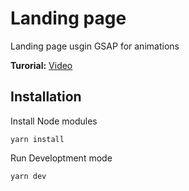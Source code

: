 # Landing page

Landing page usgin GSAP for animations

**Turorial:** [Video](https://www.youtube.com/watch?v=ikRwR2QWxf0)

## Installation

Install Node modules

`yarn install`

Run Developtment mode

`yarn dev`
